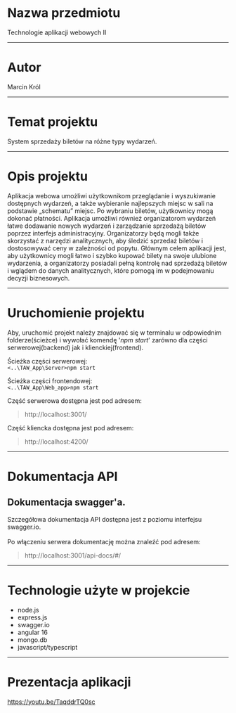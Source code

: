 # Nazwa przedmiotu
Technologie aplikacji webowych II

***

# Autor
Marcin Król

***

# Temat projektu
System sprzedaży biletów na różne typy wydarzeń.

***

# Opis projektu
Aplikacja webowa umożliwi użytkownikom przeglądanie i wyszukiwanie dostępnych wydarzeń, a także wybieranie najlepszych miejsc w sali na podstawie „schematu” miejsc. Po wybraniu biletów, użytkownicy mogą dokonać płatności. Aplikacja umożliwi również organizatorom wydarzeń łatwe dodawanie nowych wydarzeń i zarządzanie sprzedażą biletów poprzez interfejs administracyjny. Organizatorzy będą mogli także skorzystać z narzędzi analitycznych, aby śledzić sprzedaż biletów i dostosowywać ceny w zależności od popytu. Głównym celem aplikacji jest, aby użytkownicy mogli łatwo i szybko kupować bilety na swoje ulubione wydarzenia, a organizatorzy posiadali pełną kontrolę nad sprzedażą biletów i wglądem do danych analitycznych, które pomogą im w podejmowaniu decyzji biznesowych. 

***

# Uruchomienie projektu
Aby, uruchomić projekt należy znajdować się w terminalu w odpowiednim folderze(ścieżce) i wywołać komendę '_npm start_' zarówno dla części serwerowej(backend) jak 
i klienckiej(frontend).

Ścieżka części serwerowej: <br>
```<..\TAW_App\Server>npm start```

Ścieżka części frontendowej: <br>
```<..\TAW_App\Web_app>npm start```

Część serwerowa dostępna jest pod adresem: 
> http://localhost:3001/
> 
Część kliencka dostępna jest pod adresem: 
> http://localhost:4200/

***

# Dokumentacja API
## Dokumentacja swagger'a.
Szczegółowa dokumentacja API dostępna jest z poziomu interfejsu swagger.io. <br>
<br>Po włączeniu serwera dokumentację można znaleźć pod adresem: 
> http://localhost:3001/api-docs/#/<br>
> 
> 
***

# Technologie użyte w projekcie
- node.js
- express.js
- swagger.io
- angular 16
- mongo.db
- javascript/typescript

***

# Prezentacja aplikacji
https://youtu.be/TaqddrTQ0sc
